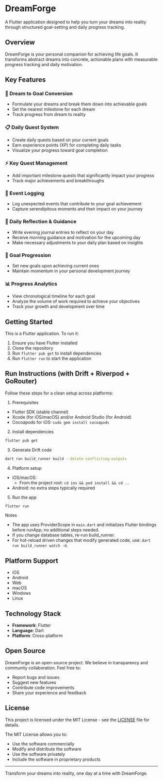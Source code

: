 # DreamForge

A Flutter application designed to help you turn your dreams into reality through structured goal-setting and daily progress tracking.

## Overview

DreamForge is your personal companion for achieving life goals. It transforms abstract dreams into concrete, actionable plans with measurable progress tracking and daily motivation.

## Key Features

### 🎯 Dream to Goal Conversion
- Formulate your dreams and break them down into achievable goals
- Set the nearest milestone for each dream
- Track progress from dream to reality

### 📋 Daily Quest System
- Create daily quests based on your current goals
- Earn experience points (XP) for completing daily tasks
- Visualize your progress toward goal completion

### ⚡ Key Quest Management
- Add important milestone quests that significantly impact your progress
- Track major achievements and breakthroughs

### 📝 Event Logging
- Log unexpected events that contribute to your goal achievement
- Capture serendipitous moments and their impact on your journey

### 🌅 Daily Reflection & Guidance
- Write evening journal entries to reflect on your day
- Receive morning guidance and motivation for the upcoming day
- Make necessary adjustments to your daily plan based on insights

### 🔄 Goal Progression
- Set new goals upon achieving current ones
- Maintain momentum in your personal development journey

### 📊 Progress Analytics
- View chronological timeline for each goal
- Analyze the volume of work required to achieve your objectives
- Track your growth and development over time

## Getting Started

This is a Flutter application. To run it:

1. Ensure you have Flutter installed
2. Clone the repository
3. Run `flutter pub get` to install dependencies
4. Run `flutter run` to start the application

## Run Instructions (with Drift + Riverpod + GoRouter)

Follow these steps for a clean setup across platforms:

1) Prerequisites
- Flutter SDK (stable channel)
- Xcode (for iOS/macOS) and/or Android Studio (for Android)
- Cocoapods for iOS: `sudo gem install cocoapods`

2) Install dependencies
```bash
flutter pub get
```

3) Generate Drift code
```bash
dart run build_runner build --delete-conflicting-outputs
```

4) Platform setup
- iOS/macOS:
  - From the project root: `cd ios && pod install && cd ..`
- Android: no extra steps typically required

5) Run the app
```bash
flutter run
```

Notes
- The app uses ProviderScope in `main.dart` and initializes Flutter bindings before runApp; no additional steps needed.
- If you change database tables, re-run build_runner.
- For hot-reload driven changes that modify generated code, use: `dart run build_runner watch -d`.

## Platform Support

- iOS
- Android
- Web
- macOS
- Windows
- Linux

## Technology Stack

- **Framework**: Flutter
- **Language**: Dart
- **Platform**: Cross-platform

## Open Source

DreamForge is an open-source project. We believe in transparency and community collaboration. Feel free to:

- Report bugs and issues
- Suggest new features
- Contribute code improvements
- Share your experience and feedback

## License

This project is licensed under the MIT License - see the [LICENSE](LICENSE) file for details.

The MIT License allows you to:
- Use the software commercially
- Modify and distribute the software
- Use the software privately
- Include the software in proprietary products

---

Transform your dreams into reality, one day at a time with DreamForge.